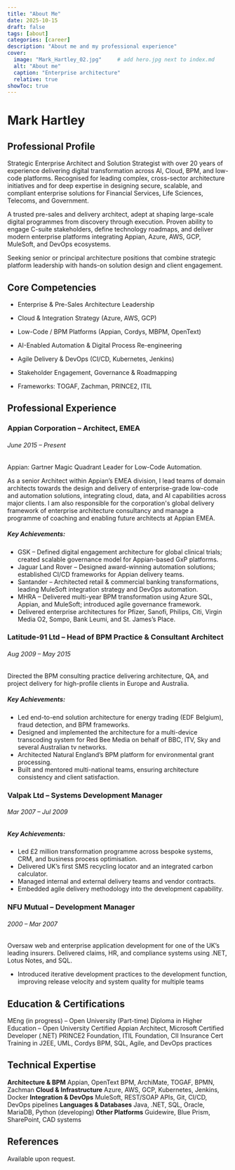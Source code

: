 ```yaml
---
title: "About Me"
date: 2025-10-15
draft: false
tags: [about]
categories: [career]
description: "About me and my professional experience"
cover:
  image: "Mark_Hartley_02.jpg"     # add hero.jpg next to index.md
  alt: "About me"
  caption: "Enterprise architecture"
  relative: true
showToc: true
---
```

# Mark Hartley

## Professional Profile
Strategic Enterprise Architect and Solution Strategist with over 20 years of experience delivering digital transformation across AI, Cloud, BPM, and low-code platforms. Recognised for leading complex, cross-sector architecture initiatives and for deep expertise in designing secure, scalable, and compliant enterprise solutions for Financial Services, Life Sciences, Telecoms, and Government.

A trusted pre-sales and delivery architect, adept at shaping large-scale digital programmes from discovery through execution. Proven ability to engage C-suite stakeholders, define technology roadmaps, and deliver modern enterprise platforms integrating Appian, Azure, AWS, GCP, MuleSoft, and DevOps ecosystems.

Seeking senior or principal architecture positions that combine strategic platform leadership with hands-on solution design and client engagement.

## Core Competencies
 - Enterprise & Pre-Sales Architecture Leadership

 - Cloud & Integration Strategy (Azure, AWS, GCP)

 - Low-Code / BPM Platforms (Appian, Cordys, MBPM, OpenText)

 - AI-Enabled Automation & Digital Process Re-engineering

 - Agile Delivery & DevOps (CI/CD, Kubernetes, Jenkins)

 - Stakeholder Engagement, Governance & Roadmapping

 - Frameworks: TOGAF, Zachman, PRINCE2, ITIL

## Professional Experience
### Appian Corporation – Architect, EMEA
###### June 2015 – Present
Appian: Gartner Magic Quadrant Leader for Low-Code Automation.

As a senior Architect within Appian’s EMEA division, I lead teams of domain architects towards the design and delivery of enterprise-grade low-code and automation solutions, integrating cloud, data, and AI capabilities across major clients. I am also responsible for the corporation's global delivery framework of enterprise architecture consultancy and manage a programme of coaching and enabling future architects at Appian EMEA.

##### Key Achievements:
 - GSK – Defined digital engagement architecture for global clinical trials; created scalable governance model for Appian-based GxP platforms.
 - Jaguar Land Rover – Designed award-winning automation solutions; established CI/CD frameworks for Appian delivery teams.
 - Santander – Architected retail & commercial banking transformations, leading MuleSoft integration strategy and DevOps automation.
 - MHRA – Delivered multi-year BPM transformation using Azure SQL, Appian, and MuleSoft; introduced agile governance framework.
 - Delivered enterprise architectures for Pfizer, Sanofi, Philips, Citi, Virgin Media O2, Sompo, Bank Leumi, and St. James’s Place.

### Latitude-91 Ltd – Head of BPM Practice & Consultant Architect
###### Aug 2009 – May 2015
Directed the BPM consulting practice delivering architecture, QA, and project delivery for high-profile clients in Europe and Australia.
##### Key Achievements:
 - Led end-to-end solution architecture for energy trading (EDF Belgium), fraud detection, and BPM frameworks.
 - Designed and implemented the architecture for a multi-device transcoding system for Red Bee Media on behalf of BBC, ITV, Sky and several Australian tv networks.
 - Architected Natural England’s BPM platform for environmental grant processing.
 - Built and mentored multi-national teams, ensuring architecture consistency and client satisfaction.


### Valpak Ltd – Systems Development Manager
###### Mar 2007 – Jul 2009
##### Key Achievements:
 - Led £2 million transformation programme across bespoke systems, CRM, and business process optimisation.
 - Delivered UK’s first SMS recycling locator and an integrated carbon calculator.
 - Managed internal and external delivery teams and vendor contracts.
 - Embedded agile delivery methodology into the development capability.

### NFU Mutual – Development Manager
###### 2000 – Mar 2007
Oversaw web and enterprise application development for one of the UK’s leading insurers.
Delivered claims, HR, and compliance systems using .NET, Lotus Notes, and SQL.

 - Introduced iterative development practices to the development function, improving release velocity and system quality for multiple teams

## Education & Certifications
MEng (in progress) – Open University (Part-time)
Diploma in Higher Education – Open University
Certified Appian Architect, Microsoft Certified Developer (.NET)
PRINCE2 Foundation, ITIL Foundation, CII Insurance Cert
Training in J2EE, UML, Cordys BPM, SQL, Agile, and DevOps practices


## Technical Expertise
**Architecture & BPM**
Appian, OpenText BPM, ArchiMate, TOGAF, BPMN, Zachman
**Cloud & Infrastructure**
Azure, AWS, GCP, Kubernetes, Jenkins, Docker
**Integration & DevOps**
MuleSoft, REST/SOAP APIs, Git, CI/CD, DevOps pipelines
**Languages & Databases**
Java, .NET, SQL, Oracle, MariaDB, Python (developing)
**Other Platforms**
Guidewire, Blue Prism, SharePoint, CAD systems

## References
Available upon request.